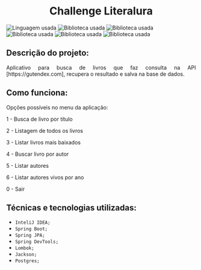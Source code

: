 <h1 align="center"> Challenge Literalura </h1>

![Linguagem usada](https://img.shields.io/badge/JAVA:-17-005100?style=for-the-badge)
![Biblioteca usada](https://img.shields.io/badge/Biblioteca:-spring_jpa-3c0064?style=for-the-badge)
![Biblioteca usada](https://img.shields.io/badge/Biblioteca:-spring_devtools-3c0064?style=for-the-badge)
![Biblioteca usada](https://img.shields.io/badge/Biblioteca:-lombok-3c0064?style=for-the-badge)
![Biblioteca usada](https://img.shields.io/badge/Biblioteca:-postgres-3c0064?style=for-the-badge)
![Biblioteca usada](https://img.shields.io/badge/Biblioteca:-jackson-3c0064?style=for-the-badge)

## Descrição do projeto:

<p align="justify">
Aplicativo para busca de livros que faz consulta na API [https://gutendex.com], recupera o resultado e salva na base de dados.

## Como funciona:

Opções possíveis no menu da aplicação:

1 - Busca de livro por título</p>
2 - Listagem de todos os livros</p>
3 - Listar livros mais baixados</p>
4 - Buscar livro por autor</p>
5 - Listar autores</p>
6 - Listar autores vivos por ano</p>
0 - Sair</p>
</p>


## Técnicas e tecnologias utilizadas:

- ``InteliJ IDEA;``
- ``Spring Boot;``
- ``Spring JPA;``
- ``Spring DevTools;``
- ``Lombok;``
- ``Jackson;``
- ``Postgres;``
